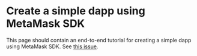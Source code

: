 # Create a simple dapp using MetaMask SDK

This page should contain an end-to-end tutorial for creating a simple dapp using MetaMask SDK.
See [this issue](https://github.com/MetaMask/mm-docs-v2/issues/5).
